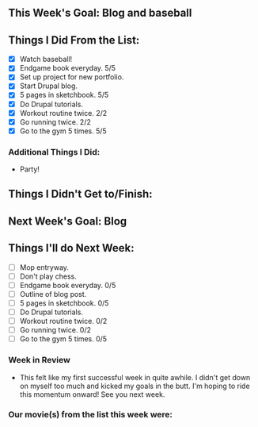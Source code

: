 ## This Week's Goal: Blog and baseball

## Things I Did From the List:

- [x] Watch baseball!
- [x] Endgame book everyday. 5/5
- [x] Set up project for new portfolio.
- [x] Start Drupal blog.
- [x] 5 pages in sketchbook. 5/5
- [x] Do Drupal tutorials.
- [x] Workout routine twice. 2/2
- [x] Go running twice. 2/2
- [x] Go to the gym 5 times. 5/5

### Additional Things I Did:

- Party!

## Things I Didn't Get to/Finish:

## Next Week's Goal: Blog

## Things I'll do Next Week:

- [ ] Mop entryway.
- [ ] Don't play chess.
- [ ] Endgame book everyday. 0/5
- [ ] Outline of blog post.
- [ ] 5 pages in sketchbook. 0/5
- [ ] Do Drupal tutorials.
- [ ] Workout routine twice. 0/2
- [ ] Go running twice. 0/2
- [ ] Go to the gym 5 times. 0/5

### Week in Review

- This felt like my first successful week in quite awhile. I didn't get down on myself too much and kicked my goals in the butt. I'm hoping to ride this momentum onward! See you next week. 

### Our movie(s) from the list this week were:
